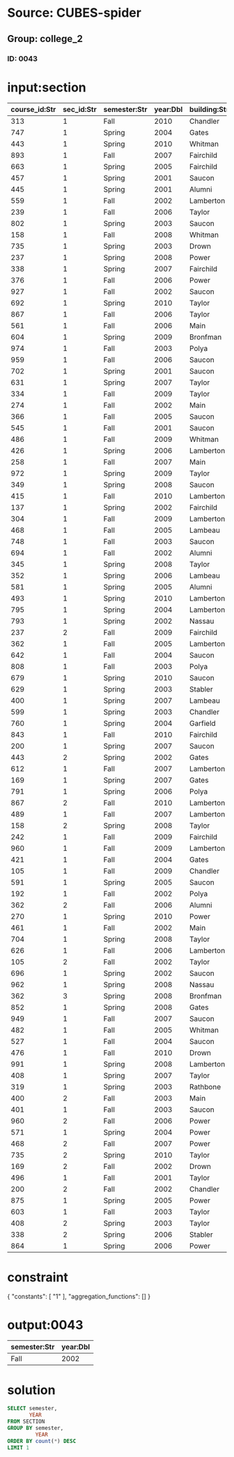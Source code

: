 # Source: CUBES-spider
## Group: college_2
### ID: 0043

# input:section

| course_id:Str | sec_id:Str | semester:Str | year:Dbl | building:Str | room_number:Str | time_slot_id:Str |
|---|---|---|---|---|---|---|
| 313 | 1 | Fall | 2010 | Chandler | 804 | N |
| 747 | 1 | Spring | 2004 | Gates | 314 | K |
| 443 | 1 | Spring | 2010 | Whitman | 434 | O |
| 893 | 1 | Fall | 2007 | Fairchild | 145 | B |
| 663 | 1 | Spring | 2005 | Fairchild | 145 | D |
| 457 | 1 | Spring | 2001 | Saucon | 844 | D |
| 445 | 1 | Spring | 2001 | Alumni | 547 | J |
| 559 | 1 | Fall | 2002 | Lamberton | 134 | J |
| 239 | 1 | Fall | 2006 | Taylor | 183 | C |
| 802 | 1 | Spring | 2003 | Saucon | 113 | J |
| 158 | 1 | Fall | 2008 | Whitman | 434 | F |
| 735 | 1 | Spring | 2003 | Drown | 757 | D |
| 237 | 1 | Spring | 2008 | Power | 717 | D |
| 338 | 1 | Spring | 2007 | Fairchild | 145 | G |
| 376 | 1 | Fall | 2006 | Power | 717 | K |
| 927 | 1 | Fall | 2002 | Saucon | 180 | F |
| 692 | 1 | Spring | 2010 | Taylor | 183 | I |
| 867 | 1 | Fall | 2006 | Taylor | 183 | E |
| 561 | 1 | Fall | 2006 | Main | 45 | L |
| 604 | 1 | Spring | 2009 | Bronfman | 700 | N |
| 974 | 1 | Fall | 2003 | Polya | 808 | H |
| 959 | 1 | Fall | 2006 | Saucon | 180 | M |
| 702 | 1 | Spring | 2001 | Saucon | 113 | O |
| 631 | 1 | Spring | 2007 | Taylor | 183 | E |
| 334 | 1 | Fall | 2009 | Taylor | 812 | O |
| 274 | 1 | Fall | 2002 | Main | 425 | N |
| 366 | 1 | Fall | 2005 | Saucon | 844 | O |
| 545 | 1 | Fall | 2001 | Saucon | 180 | P |
| 486 | 1 | Fall | 2009 | Whitman | 134 | K |
| 426 | 1 | Spring | 2006 | Lamberton | 134 | G |
| 258 | 1 | Fall | 2007 | Main | 45 | K |
| 972 | 1 | Spring | 2009 | Taylor | 183 | J |
| 349 | 1 | Spring | 2008 | Saucon | 113 | K |
| 415 | 1 | Fall | 2010 | Lamberton | 134 | D |
| 137 | 1 | Spring | 2002 | Fairchild | 145 | I |
| 304 | 1 | Fall | 2009 | Lamberton | 143 | H |
| 468 | 1 | Fall | 2005 | Lambeau | 348 | J |
| 748 | 1 | Fall | 2003 | Saucon | 180 | L |
| 694 | 1 | Fall | 2002 | Alumni | 143 | O |
| 345 | 1 | Spring | 2008 | Taylor | 183 | A |
| 352 | 1 | Spring | 2006 | Lambeau | 348 | M |
| 581 | 1 | Spring | 2005 | Alumni | 547 | G |
| 493 | 1 | Spring | 2010 | Lamberton | 134 | H |
| 795 | 1 | Spring | 2004 | Lamberton | 143 | D |
| 793 | 1 | Spring | 2002 | Nassau | 45 | F |
| 237 | 2 | Fall | 2009 | Fairchild | 145 | J |
| 362 | 1 | Fall | 2005 | Lamberton | 143 | I |
| 642 | 1 | Fall | 2004 | Saucon | 113 | D |
| 808 | 1 | Fall | 2003 | Polya | 808 | M |
| 679 | 1 | Spring | 2010 | Saucon | 844 | D |
| 629 | 1 | Spring | 2003 | Stabler | 105 | F |
| 400 | 1 | Spring | 2007 | Lambeau | 348 | M |
| 599 | 1 | Spring | 2003 | Chandler | 804 | D |
| 760 | 1 | Spring | 2004 | Garfield | 119 | A |
| 843 | 1 | Fall | 2010 | Fairchild | 145 | J |
| 200 | 1 | Spring | 2007 | Saucon | 180 | D |
| 443 | 2 | Spring | 2002 | Gates | 707 | K |
| 612 | 1 | Fall | 2007 | Lamberton | 143 | G |
| 169 | 1 | Spring | 2007 | Gates | 314 | A |
| 791 | 1 | Spring | 2006 | Polya | 808 | H |
| 867 | 2 | Fall | 2010 | Lamberton | 134 | M |
| 489 | 1 | Fall | 2007 | Lamberton | 143 | D |
| 158 | 2 | Spring | 2008 | Taylor | 812 | D |
| 242 | 1 | Fall | 2009 | Fairchild | 145 | C |
| 960 | 1 | Fall | 2009 | Lamberton | 134 | J |
| 421 | 1 | Fall | 2004 | Gates | 707 | E |
| 105 | 1 | Fall | 2009 | Chandler | 375 | C |
| 591 | 1 | Spring | 2005 | Saucon | 180 | F |
| 192 | 1 | Fall | 2002 | Polya | 808 | B |
| 362 | 2 | Fall | 2006 | Alumni | 547 | A |
| 270 | 1 | Spring | 2010 | Power | 717 | M |
| 461 | 1 | Fall | 2002 | Main | 425 | P |
| 704 | 1 | Spring | 2008 | Taylor | 812 | E |
| 626 | 1 | Fall | 2006 | Lamberton | 143 | B |
| 105 | 2 | Fall | 2002 | Taylor | 183 | C |
| 696 | 1 | Spring | 2002 | Saucon | 180 | E |
| 962 | 1 | Spring | 2008 | Nassau | 45 | L |
| 362 | 3 | Spring | 2008 | Bronfman | 700 | L |
| 852 | 1 | Spring | 2008 | Gates | 707 | F |
| 949 | 1 | Fall | 2007 | Saucon | 180 | B |
| 482 | 1 | Fall | 2005 | Whitman | 434 | H |
| 527 | 1 | Fall | 2004 | Saucon | 113 | M |
| 476 | 1 | Fall | 2010 | Drown | 757 | C |
| 991 | 1 | Spring | 2008 | Lamberton | 134 | J |
| 408 | 1 | Spring | 2007 | Taylor | 812 | C |
| 319 | 1 | Spring | 2003 | Rathbone | 261 | E |
| 400 | 2 | Fall | 2003 | Main | 425 | O |
| 401 | 1 | Fall | 2003 | Saucon | 180 | A |
| 960 | 2 | Fall | 2006 | Power | 717 | M |
| 571 | 1 | Spring | 2004 | Power | 972 | I |
| 468 | 2 | Fall | 2007 | Power | 717 | L |
| 735 | 2 | Spring | 2010 | Taylor | 183 | D |
| 169 | 2 | Fall | 2002 | Drown | 757 | L |
| 496 | 1 | Fall | 2001 | Taylor | 812 | I |
| 200 | 2 | Fall | 2002 | Chandler | 375 | D |
| 875 | 1 | Spring | 2005 | Power | 717 | P |
| 603 | 1 | Fall | 2003 | Taylor | 812 | P |
| 408 | 2 | Spring | 2003 | Taylor | 183 | J |
| 338 | 2 | Spring | 2006 | Stabler | 105 | J |
| 864 | 1 | Spring | 2006 | Power | 972 | D |

# constraint

{
  "constants": [
    "1"
  ],
  "aggregation_functions": []
}

# output:0043

| semester:Str | year:Dbl |
|---|---|
| Fall | 2002 |

# solution

```sql
SELECT semester,
       YEAR
FROM SECTION
GROUP BY semester,
         YEAR
ORDER BY count(*) DESC
LIMIT 1
```
